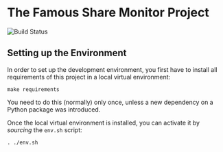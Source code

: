 # The Famous Share Monitor Project

![Build Status](https://travis-ci.org/ralfholly/sharemon.svg?branch=master)


## Setting up the Environment

In order to set up the development environment, you first have to install all requirements of this project in a local virtual environment:

```
make requirements
```

You need to do this (normally) only once, unless a new dependency on a Python package was introduced.

Once the local virtual environment is installed, you can activate it by *sourcing* the `env.sh` script:

```
. ./env.sh
```
